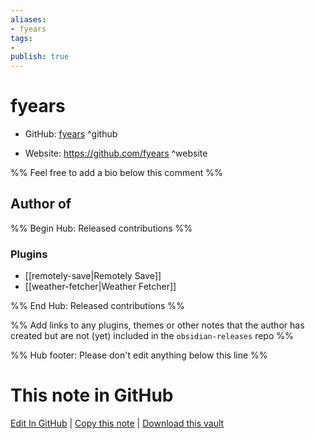 ```yaml
---
aliases:
- fyears
tags:
- 
publish: true
---
```


# fyears

- GitHub: [fyears](https://github.com/fyears/) ^github
<!-- - Discord: `@` ^discord-->
- Website: <https://github.com/fyears> ^website
<!-- - [[Publish sites|Publish site]]: ^publish-->

%% Feel free to add a bio below this comment %%


## Author of

%% Begin Hub: Released contributions %%
### Plugins
- [[remotely-save|Remotely Save]]
- [[weather-fetcher|Weather Fetcher]]

%% End Hub: Released contributions %%

%% Add links to any plugins, themes or other notes that the author has created but are not (yet) included in the `obsidian-releases` repo %%

<!--
### Unlisted plugins
-->

<!--
### Others

- 
-->

<!--
## Sponsor this author

- [[GitHub sponsors]]: [Sponsor @fyears on GitHub Sponsors](https://github.com/sponsors/fyears) ^github-sponsor
- [[Buy me a coffee]]: ^buy-me-a-coffee
- [[PayPal]]: ^paypal
- [[Patreon]]: ^patreon

-->

<!--
## Follow this author

- [[YouTube Channels|On YouTube]]: ^youtube
- Twitter: ^twitter
- ...
-->

%% Hub footer: Please don't edit anything below this line %%

# This note in GitHub

<span class="git-footer">[Edit In GitHub](https://github.dev/obsidian-community/obsidian-hub/blob/main/01%20-%20Community/People/fyears.md "git-hub-edit-note") | [Copy this note](https://raw.githubusercontent.com/obsidian-community/obsidian-hub/main/01%20-%20Community/People/fyears.md "git-hub-copy-note") | [Download this vault](https://github.com/obsidian-community/obsidian-hub/archive/refs/heads/main.zip "git-hub-download-vault") </span>
